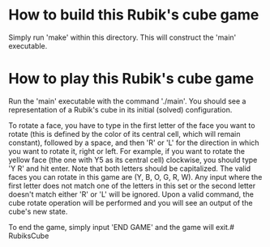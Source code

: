 # How to build this Rubik's cube game

Simply run 'make' within this directory. This will construct the 'main' executable.

# How to play this Rubik's cube game

Run the 'main' executable with the command './main'. You should see a representation of a Rubik's cube in its initial (solved) configuration.

To rotate a face, you have to type in the first letter of the face you want to rotate (this is defined by the color of its central cell, which will remain constant), followed by a space, and then 'R' or 'L' for the direction in which you want to rotate it, right or left. For example, if you want to rotate the yellow face (the one with Y5 as its central cell) clockwise, you should type 'Y R' and hit enter. Note that both letters should be capitalized. The valid faces you can rotate in this game are (Y, B, O, G, R, W). Any input where the first letter does not match one of the letters in this set or the second letter doesn't match either 'R' or 'L' will be ignored. Upon a valid command, the cube rotate operation will be performed and you will see an output of the cube's new state.

To end the game, simply input 'END GAME' and the game will exit.# RubiksCube
